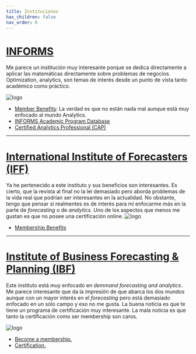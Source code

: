 ```yaml
---
title: Instituciones
has_children: false
nav_order: 8
---
```



# [INFORMS](https://www.informs.org/) 
Me parece un institución muy interesante porque se dedica directamente a aplicar las matemáticas directamente sobre problemas de negocios. Optimization, analytics, son temas de interés desde un punto de vista tanto académico como práctico.

![logo](https://sonic.northwestern.edu/wp-content/uploads/2016/02/INFORMS-3.jpg)

- [Member Benefits](https://www.informs.org/About-INFORMS/Member-Benefits): La verdad es que no están nada mal aunque está muy enfocado al mundo Analytics. 
- [INFORMS Academic Program Database](https://www.informs.org/Resource-Center/INFORMS-Academic-Program-Database)
- [Certified Analytics Professional (CAP)](https://www.certifiedanalytics.org/index.php)

---

#  [International Institute of Forecasters (IFF)](https://forecasters.org/)
Ya he pertenecido a este instituto y sus beneficios son interesantes. Es cierto, que la revista al final no la leí demasiado pero aborda problemas de la vida real que podrían ser interesantes en la actualidad. No obstante, tengo que pensar si realmentes es de interés para mí enfocarme más en la parte de *forecasting* o de *analytics*. Uno de los aspectos que menos me gustan es que no posee una certificación online.
![logo](https://forecasters.org/wp-content/themes/forecasters/images/logo-new.png)

- [Membership Benefits](https://forecasters.org/membership/benefits/)

---
# [Institute of Business Forecasting & Planning (IBF)](https://ibf.org)

Este instituto está muy enfocado en *demmand forecasting and analytics*. Me parece interesante que da la impresión de que abarca los dos mundos aunque con un mayor interés en el *forecasting* pero está demasiado enfocado en un sólo campo y eso no me gusta. La buena noticia es que te tiene un programa de certificación muy interesante. La mala noticia es que tanto la certificación como ser membership son caros. 

![logo](https://ibf.org/site_assets/img/logo.png)

- [Become a membership.](https://ibf.org/ibfmembership)
- [Certification.](https://ibf.org/business-analytics-certification)



